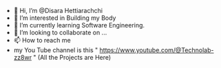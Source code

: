 - 👋 Hi, I’m @Disara Hettiarachchi
- 👀 I’m interested in Building my Body
- 🌱 I’m currently learning Software Engineering.
- 💞️ I’m looking to collaborate on ...
- 📫 How to reach me
- my You Tube channel is this " https://www.youtube.com/@Technolab-zz8wr " (All the Projects are Here)

<!---
Hettiarachch/Hettiarachch is a ✨ special ✨ repository because its `README.md` (this file) appears on your GitHub profile.
You can click the Preview link to take a look at your changes.
--->

